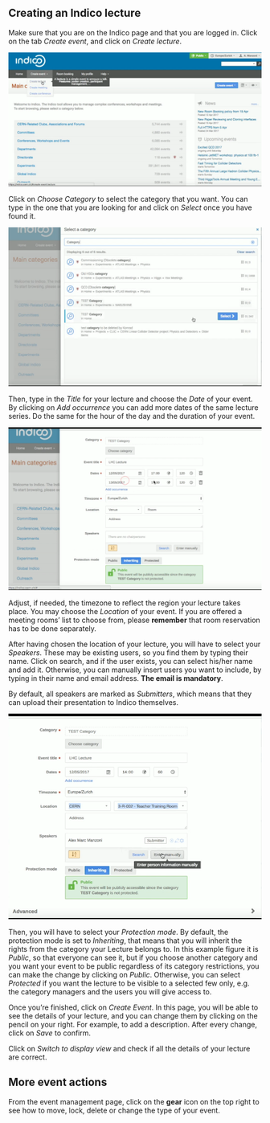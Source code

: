 
## Creating an Indico lecture

Make sure that you are on the Indico page and that you are logged in.
Click on the tab _Create event_, and click on _Create lecture_.

![](/assets/lecture_create_1.png)

Click on _Choose Category_ to select the category that you want. You can type in the one that you are looking for and click on _Select_ once you have found it.

![](/assets/lecture_category_select.png)

Then, type in the _Title_ for your lecture and choose the _Date_ of your event. By clicking on _Add occurrence_ you can add more dates of the same lecture series. Do the same for the hour of the day and the duration of your event.

![](/assets/lecture_occurence.png)

Adjust, if needed, the timezone to reflect the region your lecture takes place.
You may choose the _Location_ of your event. If you are offered a  meeting rooms’ list to choose from, please **remember** that room reservation has to be done separately.


After having chosen the location of your lecture, you will have to select your _Speakers_.
These may be existing users, so you find them by typing their name. Click on search, and if the user exists, you can select his/her name and add it.
Otherwise, you can manually insert users you want to include, by typing in their name and email address. **The email is mandatory**.

By default, all speakers are marked as _Submitters_, which
means that they can upload their presentation to Indico themselves.

![](/assets/lecture_submitter_manual.png)

Then, you will have to select your _Protection mode_. By default, the protection mode is set to _Inheriting_, that means that you will inherit the rights from the category your Lecture belongs to. In this example figure it is _Public_, so that everyone can see it, but if you choose another category and you want your event to be public regardless of its category restrictions, you can make the change by clicking on _Public_. Otherwise, you can select _Protected_ if you want the lecture to be visible to a selected few only, e.g. the category managers and the users you will give access to.

Once you’re finished, click on _Create Event_.
In this page, you will be able to see the details of your lecture, and you can change them by clicking on the pencil on your right. 
For example, to add a description. After every change, click on _Save_ to confirm.

Click on _Switch to display view_ and check if all the details of your lecture are correct.

## More event actions

From the event management page, click on the **gear** icon on the top right to see how to move, lock, delete or change the type of your event.


